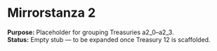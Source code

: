 # Mirrorstanza 2  
**Purpose:** Placeholder for grouping Treasuries a2_0–a2_3.  
**Status:** Empty stub — to be expanded once Treasury 12 is scaffolded.  
